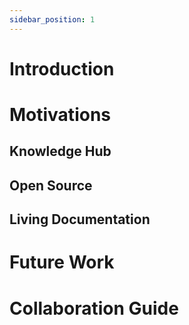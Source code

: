 ```yaml
---
sidebar_position: 1
---
```


# Introduction

# Motivations

## Knowledge Hub

## Open Source

## Living Documentation

# Future Work

# Collaboration Guide
